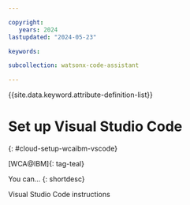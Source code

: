 ```yaml
---

copyright:
   years: 2024
lastupdated: "2024-05-23"

keywords:

subcollection: watsonx-code-assistant

---
```


{{site.data.keyword.attribute-definition-list}}

# Set up Visual Studio Code
{: #cloud-setup-wcaibm-vscode}

[WCA@IBM]{: tag-teal}

You can...
{: shortdesc}

Visual Studio Code instructions
